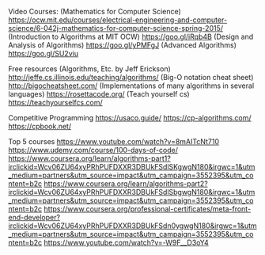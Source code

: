 Video Courses:
(Mathematics for Computer Science) https://ocw.mit.edu/courses/electrical-engineering-and-computer-science/6-042j-mathematics-for-computer-science-spring-2015/
(Introduction to Algorithms at MIT OCW) https://goo.gl/iRqb4B
(Design and Analysis of Algorithms) https://goo.gl/yPMFgJ
(Advanced Algorithms) https://goo.gl/SU2viu

Free resources
(Algorithms, Etc. by Jeff Erickson) http://jeffe.cs.illinois.edu/teaching/algorithms/
(Big-O notation cheat sheet) http://bigocheatsheet.com/
(Implementations of many algorithms in several languages) https://rosettacode.org/
(Teach yourself cs) https://teachyourselfcs.com/

Competitive Programming
https://usaco.guide/
https://cp-algorithms.com/
https://cpbook.net/

Top 5 courses 
https://www.youtube.com/watch?v=8mAITcNt710
https://www.udemy.com/course/100-days-of-code/
https://www.coursera.org/learn/algorithms-part1?irclickid=Wcv06ZU64xyPRhPUFDXXR3DBUkFSdlSKgwgN180&irgwc=1&utm_medium=partners&utm_source=impact&utm_campaign=3552395&utm_content=b2c
https://www.coursera.org/learn/algorithms-part2?irclickid=Wcv06ZU64xyPRhPUFDXXR3DBUkFSdlSbgwgN180&irgwc=1&utm_medium=partners&utm_source=impact&utm_campaign=3552395&utm_content=b2c
https://www.coursera.org/professional-certificates/meta-front-end-developer?irclickid=Wcv06ZU64xyPRhPUFDXXR3DBUkFSdn0ygwgN180&irgwc=1&utm_medium=partners&utm_source=impact&utm_campaign=3552395&utm_content=b2c
https://www.youtube.com/watch?v=-W9F__D3oY4

